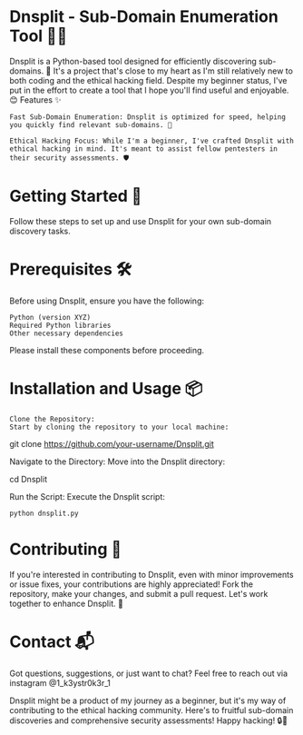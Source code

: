 # Dnsplit - Sub-Domain Enumeration Tool 🕵️‍♂️

Dnsplit is a Python-based tool designed for efficiently discovering sub-domains. 🚀 It's a project that's close to my heart as I'm still relatively new to both coding and the ethical hacking field. Despite my beginner status, I've put in the effort to create a tool that I hope you'll find useful and enjoyable. 😊
Features ✨

    Fast Sub-Domain Enumeration: Dnsplit is optimized for speed, helping you quickly find relevant sub-domains. 💨

    Ethical Hacking Focus: While I'm a beginner, I've crafted Dnsplit with ethical hacking in mind. It's meant to assist fellow pentesters in their security assessments. 🛡️

# Getting Started 🚀

Follow these steps to set up and use Dnsplit for your own sub-domain discovery tasks.

# Prerequisites 🛠️

Before using Dnsplit, ensure you have the following:

    Python (version XYZ)
    Required Python libraries
    Other necessary dependencies

Please install these components before proceeding.

# Installation and Usage 📦

    Clone the Repository:
    Start by cloning the repository to your local machine:

git clone https://github.com/your-username/Dnsplit.git

Navigate to the Directory:
Move into the Dnsplit directory:

cd Dnsplit

Run the Script:
Execute the Dnsplit script:

    python dnsplit.py

# Contributing 🤝

If you're interested in contributing to Dnsplit, even with minor improvements or issue fixes, your contributions are highly appreciated! Fork the repository, make your changes, and submit a pull request. Let's work together to enhance Dnsplit. 👥

# Contact 📬

Got questions, suggestions, or just want to chat? Feel free to reach out via instagram @1_k3ystr0k3r_1

Dnsplit might be a product of my journey as a beginner, but it's my way of contributing to the ethical hacking community. Here's to fruitful sub-domain discoveries and comprehensive security assessments! Happy hacking! 🔒🌟
